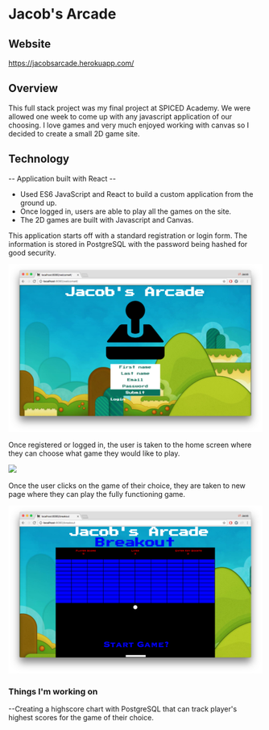 # Jacob's Arcade

## Website

https://jacobsarcade.herokuapp.com/

## Overview

This full stack project was my final project at SPICED Academy. We were allowed one week to come up with any javascript application of our choosing. I love games and very much enjoyed working with canvas so I decided to create a small 2D game site.

## Technology

-- Application built with React --
 - Used ES6 JavaScript and React to build a custom application from the ground up.
 - Once logged in, users are able to play all the games on the site.
 - The 2D games are built with Javascript and Canvas.



This application starts off with a standard registration or login form. The information is stored in PostgreSQL with the password being hashed for good security.

![](public/images/pic1.png)

Once registered or logged in, the user is taken to the home screen where they can choose what game they would like to play.

![](public/images/pic2.gif)

Once the user clicks on the game of their choice, they are taken to new page where they can play the fully functioning game.

![](public/images/pic3.png)

### Things I'm working on

--Creating a highscore chart with PostgreSQL that can track player's highest scores for the game of their choice.
